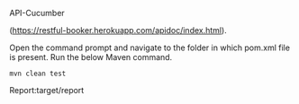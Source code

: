 
API-Cucumber


 (https://restful-booker.herokuapp.com/apidoc/index.html).

Open the command prompt and navigate to the folder in which pom.xml file is present.
Run the below Maven command.

    mvn clean test

Report:target/report